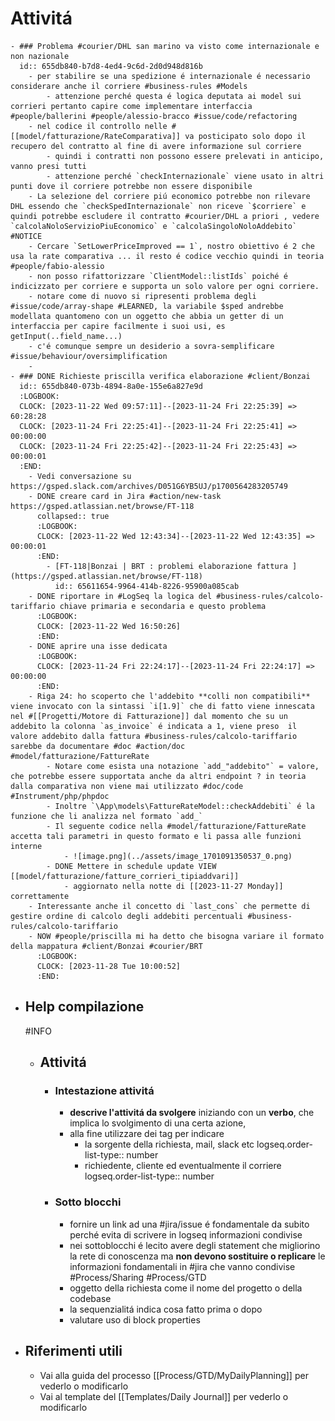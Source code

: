# Attivitá
	- ### Problema #courier/DHL san marino va visto come internazionale e non nazionale
	  id:: 655db840-b7d8-4ed4-9c6d-2d0d948d816b
		- per stabilire se una spedizione é internazionale é necessario considerare anche il corriere #business-rules #Models
			- attenzione perché questa é logica deputata ai model sui corrieri pertanto capire come implementare interfaccia #people/ballerini #people/alessio-bracco #issue/code/refactoring
		- nel codice il controllo nelle #[[model/fatturazione/RateComparativa]] va posticipato solo dopo il recupero del contratto al fine di avere informazione sul corriere
			- quindi i contratti non possono essere prelevati in anticipo, vanno presi tutti
			- attenzione perché `checkInternazionale` viene usato in altri punti dove il corriere potrebbe non essere disponibile
		- La selezione del corriere piú economico potrebbe non rilevare DHL essendo che `checkSpedInternazionale` non riceve `$corriere` e quindi potrebbe escludere il contratto #courier/DHL a priori , vedere `calcolaNoloServizioPiuEconomico` e `calcolaSingoloNoloAddebito` #NOTICE
		- Cercare `SetLowerPriceImproved == 1`, nostro obiettivo é 2 che usa la rate comparativa ... il resto é codice vecchio quindi in teoria #people/fabio-alessio
		- non posso rifattorizzare `ClientModel::listIds` poiché é indicizzato per corriere e supporta un solo valore per ogni corriere.
		- notare come di nuovo si ripresenti problema degli #issue/code/array-shape #LEARNED, la variabile $sped andrebbe modellata quantomeno con un oggetto che abbia un getter di un interfaccia per capire facilmente i suoi usi, es getInput(..field_name...)
		- c'é comunque sempre un desiderio a sovra-semplificare #issue/behaviour/oversimplification
		-
	- ### DONE Richieste priscilla verifica elaborazione #client/Bonzai
	  id:: 655db840-073b-4894-8a0e-155e6a827e9d
	  :LOGBOOK:
	  CLOCK: [2023-11-22 Wed 09:57:11]--[2023-11-24 Fri 22:25:39] =>  60:28:28
	  CLOCK: [2023-11-24 Fri 22:25:41]--[2023-11-24 Fri 22:25:41] =>  00:00:00
	  CLOCK: [2023-11-24 Fri 22:25:42]--[2023-11-24 Fri 22:25:43] =>  00:00:01
	  :END:
		- Vedi conversazione su https://gsped.slack.com/archives/D051G6YB5UJ/p1700564283205749
		- DONE creare card in Jira #action/new-task https://gsped.atlassian.net/browse/FT-118
		  collapsed:: true
		  :LOGBOOK:
		  CLOCK: [2023-11-22 Wed 12:43:34]--[2023-11-22 Wed 12:43:35] =>  00:00:01
		  :END:
			- [FT-118|Bonzai | BRT : problemi elaborazione fattura ](https://gsped.atlassian.net/browse/FT-118)
			  id:: 65611654-9964-414b-8226-95900a085cab
		- DONE riportare in #LogSeq la logica del #business-rules/calcolo-tariffario chiave primaria e secondaria e questo problema
		  :LOGBOOK:
		  CLOCK: [2023-11-22 Wed 16:50:26]
		  :END:
		- DONE aprire una isse dedicata
		  :LOGBOOK:
		  CLOCK: [2023-11-24 Fri 22:24:17]--[2023-11-24 Fri 22:24:17] =>  00:00:00
		  :END:
		- Riga 24: ho scoperto che l'addebito **colli non compatibili** viene invocato con la sintassi `i[1.9]` che di fatto viene innescata nel #[[Progetti/Motore di Fatturazione]] dal momento che su un addebito la colonna `as_invoice` é indicata a 1, viene preso  il valore addebito dalla fattura #business-rules/calcolo-tariffario sarebbe da documentare #doc #action/doc #model/fatturazione/FattureRate
			- Notare come esista una notazione `add_"addebito"` = valore, che potrebbe essere supportata anche da altri endpoint ? in teoria dalla comparativa non viene mai utilizzato #doc/code #Instrument/php/phpdoc
			- Inoltre `\App\models\FattureRateModel::checkAddebiti` é la funzione che li analizza nel formato `add_`
			- Il seguente codice nella #model/fatturazione/FattureRate accetta tali parametri in questo formato e li passa alle funzioni interne
				- ![image.png](../assets/image_1701091350537_0.png)
			- DONE Mettere in schedule update VIEW [[model/fatturazione/fatture_corrieri_tipiaddvari]]
				- aggiornato nella notte di [[2023-11-27 Monday]] correttamente
		- Interessante anche il concetto di `last_cons` che permette di gestire ordine di calcolo degli addebiti percentuali #business-rules/calcolo-tariffario
		- NOW #people/priscilla mi ha detto che bisogna variare il formato della mappatura #client/Bonzai #courier/BRT
		  :LOGBOOK:
		  CLOCK: [2023-11-28 Tue 10:00:52]
		  :END:
- ## Help compilazione
  #INFO
	- ## Attivitá
		- ### Intestazione attivitá
			- **descrive l'attivitá da svolgere** iniziando con un **verbo**, che implica lo svolgimento di una certa azione,
			- alla fine utilizzare dei tag per indicare
				- la sorgente della richiesta, mail, slack etc
				  logseq.order-list-type:: number
				- richiedente, cliente ed eventualmente il corriere
				  logseq.order-list-type:: number
		- ### Sotto blocchi
			- fornire un link ad una #jira/issue é fondamentale da subito perché evita di scrivere in logseq informazioni condivise
			- nei sottoblocchi é lecito avere degli statement che migliorino la rete di conoscenza ma **non devono sostituire o replicare** le informazioni fondamentali in #jira che vanno condivise #Process/Sharing #Process/GTD
			- oggetto della richiesta come il nome del progetto o della codebase
			- la sequenzialitá indica cosa fatto prima o dopo
			- valutare uso di block properties
- ## Riferimenti utili
	- Vai alla guida del processo [[Process/GTD/MyDailyPlanning]] per vederlo o modificarlo
	- Vai al template del [[Templates/Daily Journal]] per vederlo o modificarlo